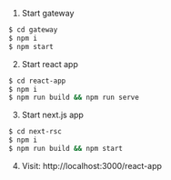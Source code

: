 1. Start gateway
```bash
$ cd gateway
$ npm i
$ npm start
```

2. Start react app
```bash
$ cd react-app
$ npm i
$ npm run build && npm run serve
```

3. Start next.js app
```bash
$ cd next-rsc
$ npm i
$ npm run build && npm start
```

4. Visit: http://localhost:3000/react-app